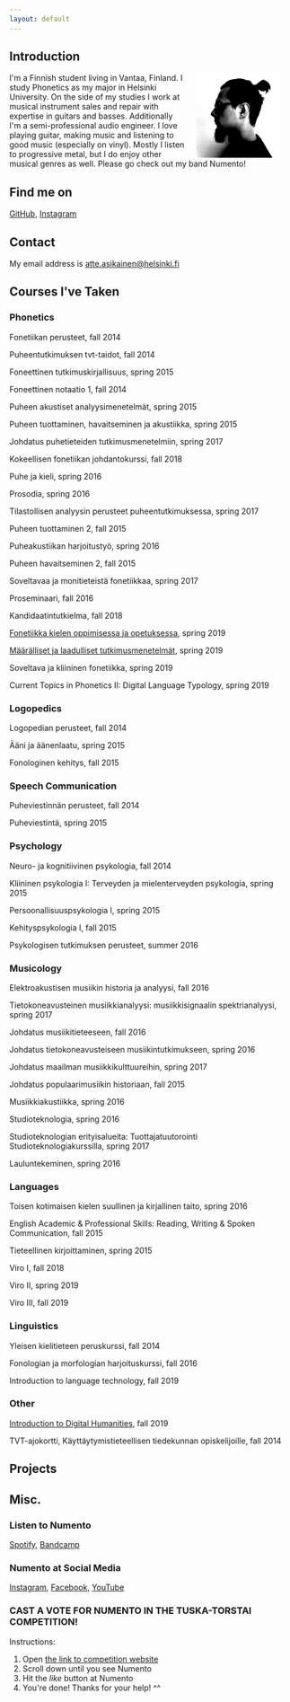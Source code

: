 ```yaml
---
layout: default
---
```


## Introduction

<img src="assets/images/profiilikuva.png" alt="Photo" hspace="20" width="30%" align="right"/> I'm a Finnish student living in Vantaa, Finland. I study Phonetics as my major in Helsinki University. On the side of my studies I work at musical instrument sales and repair with expertise in guitars and basses. Additionally I'm a semi-professional audio engineer. I love playing guitar, making music and listening to good music (especially on vinyl). Mostly I listen to progressive metal, but I do enjoy other musical genres as well. Please go check out my band Numento!

## Find me on

[GitHub](https://github.com/attasika), [Instagram](https://www.instagram.com/attasika/)

## Contact

My email address is atte.asikainen@helsinki.fi

## Courses I've Taken

### Phonetics

Fonetiikan perusteet, fall 2014

Puheentutkimuksen tvt-taidot, fall 2014

Foneettinen tutkimuskirjallisuus, spring 2015

Foneettinen notaatio 1, fall 2014

Puheen akustiset analyysimenetelmät, spring 2015

Puheen tuottaminen, havaitseminen ja akustiikka, spring 2015

Johdatus puhetieteiden tutkimusmenetelmiin, spring 2017

Kokeellisen fonetiikan johdantokurssi, fall 2018

Puhe ja kieli, spring 2016

Prosodia, spring 2016

Tilastollisen analyysin perusteet puheentutkimuksessa, spring 2017

Puheen tuottaminen 2, fall 2015

Puheakustiikan harjoitustyö, spring 2016

Puheen havaitseminen 2, fall 2015

Soveltavaa ja monitieteistä fonetiikkaa, spring 2017

Proseminaari, fall 2016

Kandidaatintutkielma, fall 2018

[Fonetiikka kielen oppimisessa ja opetuksessa](https://courses.helsinki.fi/en/kik-407/125958538), spring 2019

[Määrälliset ja laadulliset tutkimusmenetelmät](https://courses.helsinki.fi/en/kik-lg220/126479654), spring 2019

Soveltava ja kliininen fonetiikka, spring 2019

Current Topics in Phonetics II: Digital Language Typology, spring 2019

### Logopedics

Logopedian perusteet, fall 2014

Ääni ja äänenlaatu, spring 2015

Fonologinen kehitys, fall 2015

### Speech Communication

Puheviestinnän perusteet, fall 2014

Puheviestintä, spring 2015

### Psychology

Neuro- ja kognitiivinen psykologia, fall 2014

Kliininen psykologia I: Terveyden ja mielenterveyden psykologia, spring 2015

Persoonallisuuspsykologia I, spring 2015

Kehityspsykologia I, fall 2015

Psykologisen tutkimuksen perusteet, summer 2016

### Musicology

Elektroakustisen musiikin historia ja analyysi, fall 2016

Tietokoneavusteinen musiikkianalyysi: musiikkisignaalin spektrianalyysi, spring 2017

Johdatus musiikitieteeseen, fall 2016

Johdatus tietokoneavusteiseen musiikintutkimukseen, spring 2016

Johdatus maailman musiikkikulttuureihin, spring 2017

Johdatus populaarimusiikin historiaan, fall 2015

Musiikkiakustiikka, spring 2016

Studioteknologia, spring 2016

Studioteknologian erityisalueita: Tuottajatuutorointi Studioteknologiakurssilla, spring 2017

Lauluntekeminen, spring 2016

### Languages

Toisen kotimaisen kielen suullinen ja kirjallinen taito, spring 2016

English Academic & Professional Skills: Reading, Writing & Spoken Communication, fall 2015

Tieteellinen kirjoittaminen, spring 2015

Viro I, fall 2018

Viro II, spring 2019

Viro III, fall 2019

### Linguistics

Yleisen kielitieteen peruskurssi, fall 2014

Fonologian ja morfologian harjoituskurssi, fall 2016

Introduction to language technology, fall 2019

### Other

[Introduction to Digital Humanities](https://courses.helsinki.fi/en/lda-h501/130806489), fall 2019

TVT-ajokortti, Käyttäytymistieteellisen tiedekunnan opiskelijoille, fall 2014

## Projects

## Misc. 

### Listen to Numento

[Spotify](https://open.spotify.com/artist/3t5HzeySOZvzNSEpvDiA5M?si=YThHLhJDT8Wfvk8UYanmog), [Bandcamp](https://numento.bandcamp.com)

### Numento at Social Media                                                                                              

[Instagram](https://www.instagram.com/numentoband/), [Facebook](https://www.facebook.com/numentofin/), [YouTube](https://www.youtube.com/channel/UC_3YNrisPhQufU6IJmOEnMg)

### CAST A VOTE FOR NUMENTO IN THE TUSKA-TORSTAI COMPETITION!
Instructions:

1. Open [the link to competition website](http://www.tuska-torstai.fi/bands3.html)
2. Scroll down until you see Numento
3. Hit the _like_ button at Numento
4. You're done! Thanks for your help! ^^


